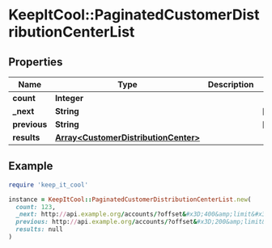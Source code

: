 # KeepItCool::PaginatedCustomerDistributionCenterList

## Properties

| Name | Type | Description | Notes |
| ---- | ---- | ----------- | ----- |
| **count** | **Integer** |  |  |
| **_next** | **String** |  | [optional] |
| **previous** | **String** |  | [optional] |
| **results** | [**Array&lt;CustomerDistributionCenter&gt;**](CustomerDistributionCenter.md) |  |  |

## Example

```ruby
require 'keep_it_cool'

instance = KeepItCool::PaginatedCustomerDistributionCenterList.new(
  count: 123,
  _next: http://api.example.org/accounts/?offset&#x3D;400&amp;limit&#x3D;100,
  previous: http://api.example.org/accounts/?offset&#x3D;200&amp;limit&#x3D;100,
  results: null
)
```

